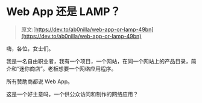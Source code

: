 # Web App 还是 LAMP？

> 原文:[https://dev.to/ab0nilla/web-app-or-lamp-49bn](https://dev.to/ab0nilla/web-app-or-lamp-49bn)

嗨，各位，女士们。

我是一名自由职业者，我有一个项目，一个网站，在同一个网站上的产品目录，简介和“迷你商店”。老板想要一个网络应用程序。

所有赞助商都说 Web App。

这是一个好主意吗，一个供公众访问和制作的网络应用？